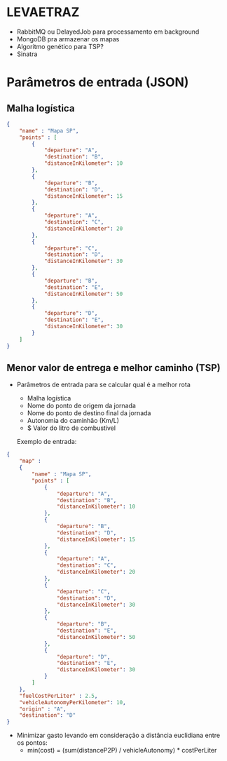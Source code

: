 
LEVAETRAZ
=======================

- RabbitMQ ou DelayedJob para processamento em background
- MongoDB pra armazenar os mapas
- Algoritmo genético para TSP?
- Sinatra


# Parâmetros de entrada (JSON)

## Malha logística

```json
{
	"name" : "Mapa SP",
	"points" : [
		{
			"departure": "A", 
			"destination": "B",
			"distanceInKilometer": 10 
		},
		{
			"departure": "B",
			"destination": "D",
			"distanceInKilometer": 15 
		},
		{
			"departure": "A",
			"destination": "C",
			"distanceInKilometer": 20 
		},
		{
			"departure": "C",
			"destination": "D",
			"distanceInKilometer": 30 
		},
		{
			"departure": "B",
			"destination": "E",
			"distanceInKilometer": 50 
		},
		{
			"departure": "D",
			"destination": "E",
			"distanceInKilometer": 30 
		}
	]
}
```

## Menor valor de entrega e melhor caminho (TSP)

- Parâmetros de entrada para se calcular qual é a melhor rota
  * Malha logística
  * Nome do ponto de origem da jornada
  * Nome do ponto de destino final da jornada
  * Autonomia do caminhão (Km/L)
  * $ Valor do litro de combustível


  Exemplo de entrada: 
 
```json
{
	"map" : 
	{
		"name" : "Mapa SP",
		"points" : [
			{
				"departure": "A", 
				"destination": "B",
				"distanceInKilometer": 10 
			},
			{
				"departure": "B",
				"destination": "D",
				"distanceInKilometer": 15 
			},
			{
				"departure": "A",
				"destination": "C",
				"distanceInKilometer": 20 
			},
			{
				"departure": "C",
				"destination": "D",
				"distanceInKilometer": 30 
			},
			{
				"departure": "B",
				"destination": "E",
				"distanceInKilometer": 50 
			},
			{
				"departure": "D",
				"destination": "E",
				"distanceInKilometer": 30 
			}
		]
	},
	"fuelCostPerLiter" : 2.5,
	"vehicleAutonomyPerKilometer": 10,
	"origin" : "A",
	"destination": "D"
}
```

- Minimizar gasto levando em consideração a distância euclidiana entre os pontos:
  * min(cost) = (sum(distanceP2P) / vehicleAutonomy) * costPerLiter